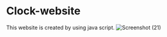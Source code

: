 # Clock-website
This website is created by using java script.
![Screenshot (21)](https://user-images.githubusercontent.com/105069418/189524365-f403f771-e1cb-4b8c-a0c1-87e3f7865b4b.png)
